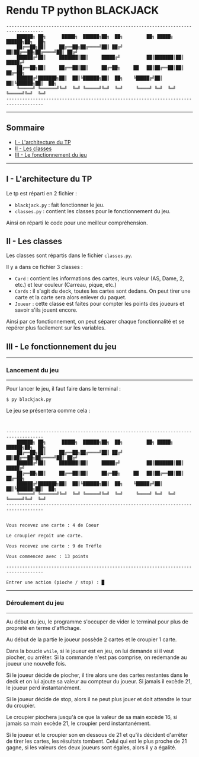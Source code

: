# Rendu TP python BLACKJACK

```
------------------------------------------------------------------------------------
    ██████╗ ██╗      █████╗  ██████╗██╗  ██╗         ██╗ █████╗  ██████╗██╗  ██╗
    ██╔══██╗██║     ██╔══██╗██╔════╝██║ ██╔╝         ██║██╔══██╗██╔════╝██║ ██╔╝
    ██████╔╝██║     ███████║██║     █████╔╝          ██║███████║██║     █████╔╝ 
    ██╔══██╗██║     ██╔══██║██║     ██╔═██╗     ██   ██║██╔══██║██║     ██╔═██╗ 
    ██████╔╝███████╗██║  ██║╚██████╗██║  ██╗    ╚█████╔╝██║  ██║╚██████╗██║  ██╗
    ╚═════╝ ╚══════╝╚═╝  ╚═╝ ╚═════╝╚═╝  ╚═╝     ╚════╝ ╚═╝  ╚═╝ ╚═════╝╚═╝  ╚═╝
------------------------------------------------------------------------------------
```
---
## Sommaire
- [I - L'architecture du TP](#i---l'architecture-du-tp)
- [II - Les classes](#ii---les-classes)
- [III - Le fonctionnement du jeu](#iii---le-fonctionnement-du-jeu)
---
## I - L'architecture du TP

Le tp est réparti en 2 fichier :
- ``blackjack.py`` : fait fonctionner le jeu.
- ``classes.py`` : contient les classes pour le fonctionnement du jeu.

Ainsi on réparti le code pour une meilleur compréhension.

## II - Les classes

Les classes sont répartis dans le fichier ``classes.py``.

Il y a dans ce fichier 3 classes :
- ``Card`` : contient les informations des cartes, leurs valeur (AS, Dame, 2, etc.) et leur couleur (Carreau, pique, etc.) 
- ``Cards`` : il s'agit du deck, toutes les cartes sont dedans. On peut tirer une carte et la carte sera alors enlever du paquet.
- ``Joueur`` : cette classe est faites pour compter les points des joueurs et savoir s'ils jouent encore.

Ainsi par ce fonctionnement, on peut séparer chaque fonctionnalité et se repérer plus facilement sur les variables.

## III - Le fonctionnement du jeu
---
### Lancement du jeu
---
Pour lancer le jeu, il faut faire dans le terminal :
```shell
$ py blackjack.py
```

Le jeu se présentera comme cela :
```shell


------------------------------------------------------------------------------------
    ██████╗ ██╗      █████╗  ██████╗██╗  ██╗         ██╗ █████╗  ██████╗██╗  ██╗    
    ██╔══██╗██║     ██╔══██╗██╔════╝██║ ██╔╝         ██║██╔══██╗██╔════╝██║ ██╔╝    
    ██████╔╝██║     ███████║██║     █████╔╝          ██║███████║██║     █████╔╝     
    ██╔══██╗██║     ██╔══██║██║     ██╔═██╗     ██   ██║██╔══██║██║     ██╔═██╗     
    ██████╔╝███████╗██║  ██║╚██████╗██║  ██╗    ╚█████╔╝██║  ██║╚██████╗██║  ██╗    
    ╚═════╝ ╚══════╝╚═╝  ╚═╝ ╚═════╝╚═╝  ╚═╝     ╚════╝ ╚═╝  ╚═╝ ╚═════╝╚═╝  ╚═╝    
------------------------------------------------------------------------------------


Vous recevez une carte : 4 de Coeur

Le croupier reçoit une carte.

Vous recevez une carte : 9 de Trèfle

Vous commencez avec : 13 points

------------------------------------------------------------------------------------

Entrer une action (pioche / stop) : █
```
---
### Déroulement du jeu
---
Au début du jeu, le programme s'occuper de vider le terminal pour plus de propreté en terme d'affichage.

Au début de la partie le joueur possède 2 cartes et le croupier 1 carte.

Dans la boucle ``while``, si le joueur est en jeu, on lui demande si il veut piocher, ou arrêter. Si la commande n'est pas comprise, on redemande au joueur une nouvelle fois.

Si le joueur décide de piocher, il tire alors une des cartes restantes dans le deck et on lui ajoute sa valeur au compteur du joueur. Si jamais il excède 21, le joueur perd instantanément.

Si le joueur décide de stop, alors il ne peut plus jouer et doit attendre le tour du croupier.

Le croupier piochera jusqu'à ce que la valeur de sa main excède 16, si jamais sa main excède 21, le croupier perd instantanément.

Si le joueur et le croupier son en dessous de 21 et qu'ils décident d'arrêter de tirer les cartes, les résultats tombent. Celui qui est le plus proche de 21 gagne, si les valeurs des deux joueurs sont égales, alors il y a égalité.